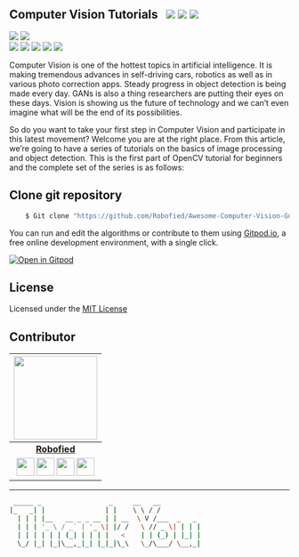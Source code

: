 ## Computer Vision Tutorials &nbsp; ![](https://img.shields.io/github/forks/Robofied/Awesome-Computer-Vision-Guide?style=social) ![](https://img.shields.io/github/stars/Robofied/Awesome-Computer-Vision-Guide?style=social) ![](https://img.shields.io/github/watchers/Robofied/Awesome-Computer-Vision-Guide?style=social) <br>

![](https://img.shields.io/github/repo-size/Robofied/Awesome-Computer-Vision-Guide) ![](https://img.shields.io/github/license/Robofied/Awesome-Computer-Vision-Guide?color=red)<br>
![](https://img.shields.io/github/issues/Robofied/Awesome-Computer-Vision-Guide?color=green) ![](https://img.shields.io/github/issues-pr/Robofied/Awesome-Computer-Vision-Guide?color=green) ![](https://img.shields.io/github/downloads/Robofied/Awesome-Computer-Vision-Guide/total) ![](https://img.shields.io/github/last-commit/Robofied/Awesome-Computer-Vision-Guide) ![](https://img.shields.io/github/contributors/Robofied/Awesome-Computer-Vision-Guide)

Computer Vision is one of the hottest topics in artificial intelligence. It is making tremendous advances in self-driving cars, robotics as well as in various photo correction apps. Steady progress in object detection is being made every day. GANs is also a thing researchers are putting their eyes on these days. Vision is showing us the future of technology and we can’t even imagine what will be the end of its possibilities. <br>

So do you want to take your first step in Computer Vision and participate in this latest movement? Welcome you are at the right place. From this article, we’re going to have a series of tutorials on the basics of image processing and object detection. This is the first part of OpenCV tutorial for beginners and the complete set of the series is as follows:

## Clone git repository

```sh
    $ Git clone "https://github.com/Robofied/Awesome-Computer-Vision-Guide"
```

You can run and edit the algorithms or contribute to them using [Gitpod.io](https://www.gitpod.io/), a free online development environment, with a single click.

[![Open in Gitpod](https://gitpod.io/button/open-in-gitpod.svg)](http://gitpod.io/#https://github.com/Robofied/Awesome-Computer-Vision-Guide)

## License

Licensed under the [MIT License](LICENSE)

## Contributor

<p align="center">

|                                                                                                                                                                                                      <a href="https://www.robofied.com/"><img src="https://avatars.githubusercontent.com/Robofied" width="150px" height="150px" /></a>                                                                                                                                                                                                       |
| :------------------------------------------------------------------------------------------------------------------------------------------------------------------------------------------------------------------------------------------------------------------------------------------------------------------------------------------------------------------------------------------------------------------------------------------------------------------------------------------------------------------------------------------: |
|                                                                                                                                                                                                                                                **[Robofied](https://hritik5102.github.io/)**                                                                                                                                                                                                                                                 |
| <a href="https://twitter.com/Robofied"><img src="https://i.ibb.co/kmgQVyW/twitter.png" width="32px" height="32px"></a> <a href="https://github.com/Robofied"><img src="https://cdn.iconscout.com/icon/free/png-256/github-108-438008.png" width="32px" height="32px"></a> <a href="https://www.facebook.com/Robofied"><img src="https://i.ibb.co/zmYNW4p/facebook.png" width="32px" height="32px"></a> <a href="https://www.linkedin.com/company/robofied/"><img src="https://i.ibb.co/Kx2GSrT/linkedin.png" width="32px" height="32px"></a> |

<hr/>

<p align="center">

```bash
 _____ _                 _     __   __
|_   _| |               | |    \ \ / /
  | | | |__   __ _ _ __ | | __  \ V /___  _   _
  | | | '_ \ / _` | '_ \| |/ /   \ // _ \| | | |
  | | | | | | (_| | | | |   <    | | (_) | |_| |
  \_/ |_| |_|\__,_|_| |_|_|\_\   \_/\___/ \__,_|
```

</p>

<!-- |     Avatar                                                      |                        Email                |
| --------------------                                            |  -------------------------------------     |
|  [<img src="https://avatars.githubusercontent.com/soofiyan" width="75px;"/><br /><sub><b>Soofiyan atar</b></sub>](https://github.com/soofiyan)       |  [![](https://img.shields.io/twitter/url?label=Github&logo=Github&style=social&url=https%3A%2F%2Fgithub.com%2Fhritik5102)](https://github.com/hritik5102) &nbsp;&nbsp; [![](https://img.shields.io/twitter/url?label=Linkedin&logo=Linkedin&style=social&url=https%3A%2F%2Fwww.linkedin.com%2Fin%2Fhritik-jaiswal-22a136166%2F)](https://www.linkedin.com/in/hritik-jaiswal-22a136166/) &nbsp;&nbsp; [![](https://img.shields.io/twitter/url?label=Twitter&style=social&url=https%3A%2F%2Ftwitter.com%2FHritikJ71241501)](https://twitter.com/HritikJ71241501)                     |
|  [<img src="https://avatars.githubusercontent.com/hritik5102" width="75px;"/><br /><sub><b>Hritik Jaiswal</b></sub>](https://github.com/hritik5102)  |  [![](https://img.shields.io/twitter/url?label=Github&logo=Github&style=social&url=https%3A%2F%2Fgithub.com%2Fhritik5102)](https://github.com/hritik5102) &nbsp;&nbsp; [![](https://img.shields.io/twitter/url?label=Linkedin&logo=Linkedin&style=social&url=https%3A%2F%2Fwww.linkedin.com%2Fin%2Fhritik-jaiswal-22a136166%2F)](https://www.linkedin.com/in/hritik-jaiswal-22a136166/) &nbsp;&nbsp; [![](https://img.shields.io/twitter/url?label=Twitter&style=social&url=https%3A%2F%2Ftwitter.com%2FHritikJ71241501)](https://twitter.com/HritikJ71241501)                     |  -->
